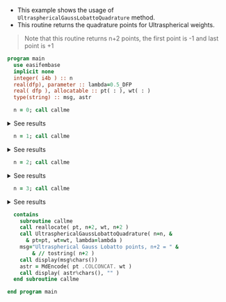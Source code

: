 - This example shows the usage of `UltrasphericalGaussLobattoQuadrature` method.
- This routine returns the quadrature points for Ultraspherical weights.

> Note that this routine returns n+2 points, the first point is -1 and last point is +1

```fortran
program main
  use easifembase
  implicit none
  integer( i4b ) :: n
  real(dfp), parameter :: lambda=0.5_DFP
  real( dfp ), allocatable :: pt( : ), wt( : )
  type(string) :: msg, astr
```

```fortran title "order=0"
  n = 0; call callme
```

<details>
<summary>See results</summary>
<div>

Ultraspherical Gauss Lobatto points, n+2 = 3

| pt           | wt      |
|--------------|---------|
| -1           | 0.33333 |
| -4.48639E-17 | 1.3333  |
| 1            | 0.33333 |

</div>
</details>

```fortran title "order=1"
  n = 1; call callme
```

<details>
<summary>See results</summary>
<div>

Ultraspherical Gauss Lobatto points, n+2 = 3

| pt           | wt      |
|--------------|---------|
| -1           | 0.33333 |
| -4.48639E-17 | 1.3333  |
| 1            | 0.33333 |

</div>
</details>

```fortran title "order=2"
  n = 2; call callme
```

<details>
<summary>See results</summary>
<div>

Ultraspherical Gauss Lobatto points, n+2 = 4

| pt       | wt      |
|----------|---------|
| -1       | 0.16667 |
| -0.44721 | 0.83333 |
| 0.44721  | 0.83333 |
| 1        | 0.16667 |

</div>
</details>

```fortran title "order=3"
  n = 3; call callme
```

<details>
<summary>See results</summary>
<div>

Ultraspherical Gauss Lobatto points, n+2 = 4

| pt           | wt      |
|--------------|---------|
| -1           | 0.1     |
| -0.65465     | 0.54444 |
| -6.41178E-17 | 0.71111 |
| 0.65465      | 0.54444 |
| 1            | 0.1     |

</div>
</details>

```fortran
  contains
    subroutine callme
    call reallocate( pt, n+2, wt, n+2 )
    call UltrasphericalGaussLobattoQuadrature( n=n, &
      & pt=pt, wt=wt, lambda=lambda )
    msg="Ultraspherical Gauss Lobatto points, n+2 = " &
        & // tostring( n+2 )
    call display(msg%chars())
    astr = MdEncode( pt .COLCONCAT. wt )
    call display( astr%chars(), "" )
  end subroutine callme
```

```fortran
end program main
```

